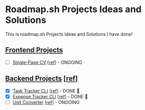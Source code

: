 # Roadmap.sh Projects Ideas and Solutions

This is roadmap.sh Projects Ideas and Solutions I have done!

## [Frontend Projects][Frontend Projects]

-   [ ] [Single-Page CV][demo-single-page-cv] [[ref][ref-single-page-cv]] - ONGOING

## [Backend Projects][Backend Projects] [[ref][ref-backend]]

-   [x] [Task Tracker CLI][Task Tracker CLI] [[ref][ref-task-tracker-cli]] - DONE 🎉
-   [x] [Expense Tracker CLI][Expense Tracker CLI] [[ref][ref-expense-tracker-cli]] - DONE 🎉
-   [ ] [Unit Converter][Unit Converter] [[ref][ref-unit-converter]] - ONGOING

[Frontend Projects]: https://roadmap.sh/frontend
[ref-single-page-cv]: https://roadmap.sh/projects/single-page-cv
[demo-single-page-cv]: https://roadmap.sh/projects/single-page-cv
[Backend Projects]: https://github.com/Pine1611/roadmap.sh-projects-ias/tree/main/backend_projects
[ref-backend]: https://roadmap.sh/backend
[Task Tracker CLI]: https://github.com/Pine1611/roadmap.sh-projects-ias/tree/main/backend_projects/01-task-tracker
[ref-task-tracker-cli]: https://roadmap.sh/projects/task-tracker
[Expense Tracker CLI]: https://github.com/Pine1611/roadmap.sh-projects-ias/tree/main/backend_projects/02-personal-finance-tracker
[ref-expense-tracker-cli]: https://roadmap.sh/projects/expense-tracker
[Unit Converter]: https://github.com/Pine1611/roadmap.sh-projects-ias/tree/main/backend_projects/03-unit-converter
[ref-unit-converter]: https://roadmap.sh/projects/unit-converter
